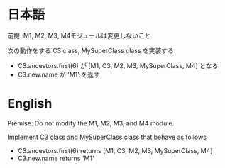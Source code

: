 # 日本語

前提: M1, M2, M3, M4モジュールは変更しないこと

次の動作をする C3 class, MySuperClass class を実装する
- C3.ancestors.first(6) が [M1, C3, M2, M3, MySuperClass, M4] となる
- C3.new.name が 'M1' を返す

# English

Premise: Do not modify the M1, M2, M3, and M4 module.

Implement C3 class and MySuperClass class that behave as follows
- C3.ancestors.first(6) returns [M1, C3, M2, M3, MySuperClass, M4]
- C3.new.name returns 'M1'
